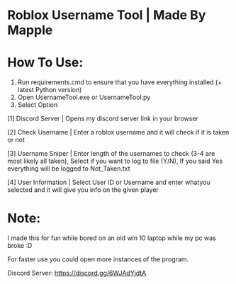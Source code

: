 # Roblox Username Tool | Made By Mapple

# How To Use:

1. Run requirements.cmd to ensure that you have everything installed (+ latest Python version)
2. Open UsernameTool.exe or UsernameTool.py
3. Select Option

[1] Discord Server   | Opens my discord server link in your browser

[2] Check Username   | Enter a roblox username and it will check if it is taken or not


[3] Username Sniper  | Enter length of the usernames to check (3-4 are most likely all taken), Select if you want to log to file (Y/N), If you said Yes everything will be logged to Not_Taken.txt

[4] User Information | Select User ID or Username and enter whatyou selected and it will give you info on the given player

# Note:

I made this for fun while bored on an old win 10 laptop while my pc was broke :D

For faster use you could open more instances of the program.

Discord Server: https://discord.gg/6WJAdYjdtA
